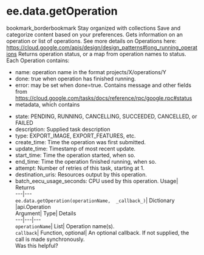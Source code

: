  
#  ee.data.getOperation 
bookmark_borderbookmark Stay organized with collections  Save and categorize content based on your preferences.
Gets information on an operation or list of operations. 
See more details on Operations here: https://cloud.google.com/apis/design/design_patterns#long_running_operations
Returns operation status, or a map from operation names to status. Each Operation contains:
- name: operation name in the format projects/X/operations/Y
- done: true when operation has finished running.
- error: may be set when done=true. Contains message and other fields from https://cloud.google.com/tasks/docs/reference/rpc/google.rpc#status
- metadata, which contains
+ state: PENDING, RUNNING, CANCELLING, SUCCEEDED, CANCELLED, or FAILED
+ description: Supplied task description
+ type: EXPORT_IMAGE, EXPORT_FEATURES, etc.
+ create_time: Time the operation was first submitted.
+ update_time: Timestamp of most recent update.
+ start_time: Time the operation started, when so.
+ end_time: Time the operation finished running, when so.
+ attempt: Number of retries of this task, starting at 1.
+ destination_uris: Resources output by this operation.
+ batch_eecu_usage_seconds: CPU used by this operation.
Usage| Returns  
---|---  
`ee.data.getOperation(operationName,  _callback_)`| Dictionary |api.Operation  
Argument| Type| Details  
---|---|---  
`operationName`| List| Operation name(s).  
`callback`| Function, optional| An optional callback. If not supplied, the call is made synchronously.  
Was this helpful?

